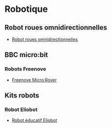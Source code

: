 # Robotique

## Robot roues omnidirectionnelles

* [Robot roues omnidirectionnelles](robot_mecanum/README.md)

## BBC micro:bit

### Robots Freenove

* [Freenove Micro:Rover](https://github.com/Freenove/Freenove_Micro_Rover)

## Kits robots

### Robot Eliobot

* [Robot éducatif Eliobot](https://www.gotronic.fr/art-robot-educatif-eliobot-38871.htm)
